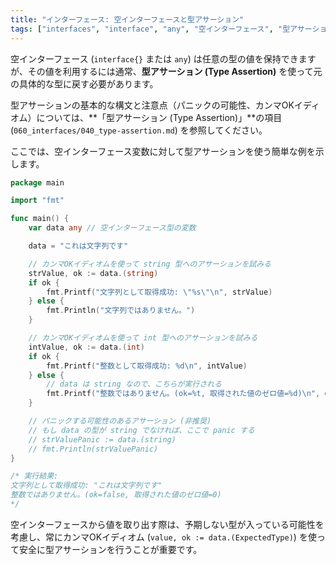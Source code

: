 ```yaml
---
title: "インターフェース: 空インターフェースと型アサーション"
tags: ["interfaces", "interface", "any", "空インターフェース", "型アサーション", "type assertion", "カンマOK"]
---
```


空インターフェース (`interface{}` または `any`) は任意の型の値を保持できますが、その値を利用するには通常、**型アサーション (Type Assertion)** を使って元の具体的な型に戻す必要があります。

型アサーションの基本的な構文と注意点（パニックの可能性、カンマOKイディオム）については、**「型アサーション (Type Assertion)」**の項目 (`060_interfaces/040_type-assertion.md`) を参照してください。

ここでは、空インターフェース変数に対して型アサーションを使う簡単な例を示します。

```go title="空インターフェースに対する型アサーション"
package main

import "fmt"

func main() {
	var data any // 空インターフェース型の変数

	data = "これは文字列です"

	// カンマOKイディオムを使って string 型へのアサーションを試みる
	strValue, ok := data.(string)
	if ok {
		fmt.Printf("文字列として取得成功: \"%s\"\n", strValue)
	} else {
		fmt.Println("文字列ではありません。")
	}

	// カンマOKイディオムを使って int 型へのアサーションを試みる
	intValue, ok := data.(int)
	if ok {
		fmt.Printf("整数として取得成功: %d\n", intValue)
	} else {
		// data は string なので、こちらが実行される
		fmt.Printf("整数ではありません。(ok=%t, 取得された値のゼロ値=%d)\n", ok, intValue)
	}

	// パニックする可能性のあるアサーション (非推奨)
	// もし data の型が string でなければ、ここで panic する
	// strValuePanic := data.(string)
	// fmt.Println(strValuePanic)
}

/* 実行結果:
文字列として取得成功: "これは文字列です"
整数ではありません。(ok=false, 取得された値のゼロ値=0)
*/
```

空インターフェースから値を取り出す際は、予期しない型が入っている可能性を考慮し、常にカンマOKイディオム (`value, ok := data.(ExpectedType)`) を使って安全に型アサーションを行うことが重要です。